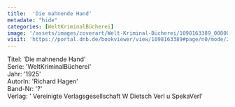 ```yaml
---
title:  'Die mahnende Hand'
metadate: "hide"
categories: [WeltKriminalBücherei]
image: '/assets/images/coverart/Welt-Kriminal-Bücherei/1098163389_00000010.jpg'
visit: 'https://portal.dnb.de/bookviewer/view/1098163389#page/n0/mode/2up'
---
```

Titel: 'Die mahnende Hand' <br>
Serie: 'WeltKriminalBücherei' <br>
Jahr: '1925' <br>
AutorIn: 'Richard Hagen' <br>
Band-Nr: '?' <br>
Verlag: ' Vereinigte Verlagsgesellschaft W Dietsch Verl u SpekaVerl'